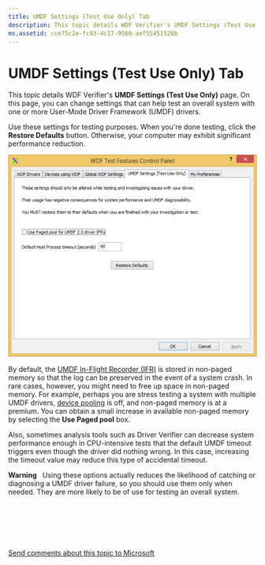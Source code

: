 ```yaml
---
title: UMDF Settings (Test Use Only) Tab
description: This topic details WDF Verifier's UMDF Settings (Test Use Only) page. On this page, you can change settings that can help test an overall system with one or more User-Mode Driver Framework (UMDF) drivers.
ms.assetid: cce75c2e-fc93-4c17-9560-aef55451528b
---
```


# UMDF Settings (Test Use Only) Tab


This topic details WDF Verifier's **UMDF Settings (Test Use Only)** page. On this page, you can change settings that can help test an overall system with one or more User-Mode Driver Framework (UMDF) drivers.

Use these settings for testing purposes. When you're done testing, click the **Restore Defaults** button. Otherwise, your computer may exhibit significant performance reduction.

![screen grab of umdf settings (test use only) tab](images/wdfverifier-tab4.png)

By default, the [UMDF In-Flight Recorder (IFR)](https://msdn.microsoft.com/library/windows/hardware/ff545531) is stored in non-paged memory so that the log can be preserved in the event of a system crash. In rare cases, however, you might need to free up space in non-paged memory. For example, perhaps you are stress testing a system with multiple UMDF drivers, [device pooling](https://msdn.microsoft.com/library/windows/hardware/hh463993) is off, and non-paged memory is at a premium. You can obtain a small increase in available non-paged memory by selecting the **Use Paged pool** box.

Also, sometimes analysis tools such as Driver Verifier can decrease system performance enough in CPU-intensive tests that the default UMDF timeout triggers even though the driver did nothing wrong. In this case, increasing the timeout value may reduce this type of accidental timeout.

**Warning**  
Using these options actually reduces the likelihood of catching or diagnosing a UMDF driver failure, so you should use them only when needed. They are more likely to be of use for testing an overall system.

 

 

 

[Send comments about this topic to Microsoft](mailto:wsddocfb@microsoft.com?subject=Documentation%20feedback%20[devtest\devtest]:%20UMDF%20Settings%20%28Test%20Use%20Only%29%20Tab%20%20RELEASE:%20%2811/17/2016%29&body=%0A%0APRIVACY%20STATEMENT%0A%0AWe%20use%20your%20feedback%20to%20improve%20the%20documentation.%20We%20don't%20use%20your%20email%20address%20for%20any%20other%20purpose,%20and%20we'll%20remove%20your%20email%20address%20from%20our%20system%20after%20the%20issue%20that%20you're%20reporting%20is%20fixed.%20While%20we're%20working%20to%20fix%20this%20issue,%20we%20might%20send%20you%20an%20email%20message%20to%20ask%20for%20more%20info.%20Later,%20we%20might%20also%20send%20you%20an%20email%20message%20to%20let%20you%20know%20that%20we've%20addressed%20your%20feedback.%0A%0AFor%20more%20info%20about%20Microsoft's%20privacy%20policy,%20see%20http://privacy.microsoft.com/default.aspx. "Send comments about this topic to Microsoft")




